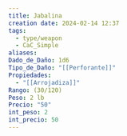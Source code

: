 ```yaml
---
title: Jabalina
creation date: 2024-02-14 12:37
tags:
  - type/weapon
  - CaC_Simple
aliases: 
Dado_de_Daño: 1d6
Tipo_de_Daño: "[[Perforante]]"
Propiedades:
  - "[[Arrojadiza]]"
Rango: (30/120)
Peso: 2 lb
Precio: "50"
int_peso: 2
int_precio: 50
---
```


